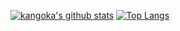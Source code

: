 [![kangoka's github stats](https://github-readme-stats.vercel.app/api?username=kangoka&show_icons=true)](https://github.com/anuraghazra/github-readme-stats) [![Top Langs](https://github-readme-stats.vercel.app/api/top-langs/?username=kangoka)](https://github.com/anuraghazra/github-readme-stats)
